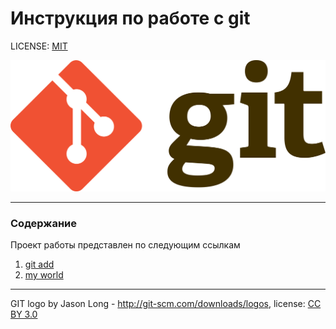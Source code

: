 #  Инструкция по работе с git

LICENSE: [MIT](./license.md)

![git](./assets/git.png)

---

### Содержание
Проект работы представлен по следующим ссылкам
1. [git add](./add.md)
2. [my world](./world.md) 

---

GIT logo by Jason Long - http://git-scm.com/downloads/logos, license: [CC BY 3.0](https://creativecomons.org/licenses/by/3.0)